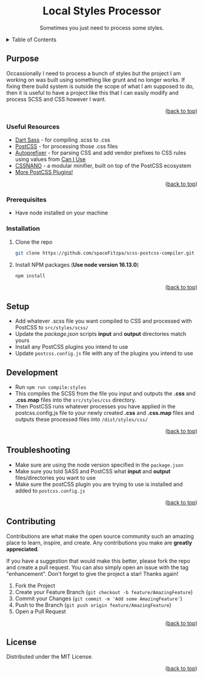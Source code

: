 <div id="top"></div>
<br />
<div align="center">
<h1 align="center">Local Styles Processor</h1>

  <p align="center">
    Sometimes you just need to process some styles.
  </p>
</div>



<!-- TABLE OF CONTENTS -->
<details>
  <summary>Table of Contents</summary>
  <ol>
    <li><a href="#purpose">Project Purpose</a></li>
    <li><a href="#useful-resources">Resources</a></li>
    <li><a href="#prerequisites">Prerequisites</a></li>
    <li><a href="#installation">Installation</a></li>
    <li><a href="#setup">Setup</a></li>
    <li><a href="#development">Development Process</a></li>
    <li><a href="#troubleshooting">Troubleshooting</a></li>
    <li><a href="#contributing">Contributing</a></li>
    <li><a href="#license">License</a></li>
  </ol>
</details>



<!-- PURPOSE -->
## Purpose

Occassionally I need to process a bunch of styles but the project I am working on was built using something like grunt and no longer works. If fixing there build system is outside the scope of what I am supposed to do, then it is useful to have a project like this that I can easily modify and process SCSS and CSS however I want.


<p align="right">(<a href="#top">back to top</a>)</p>



### Useful Resources
<!-- only leave the framework you are using for this project. Add yours if it isn't in the list below. Delete all the others. -->
* [Dart Sass](https://sass-lang.com/dart-sass) - for compiling .scss to .css
* [PostCSS](https://postcss.org/) - for processing those .css files
* [Autoprefixer](https://github.com/postcss/autoprefixer) - for parsing CSS and add vendor prefixes to CSS rules using values from [Can I Use](https://caniuse.com/)
* [CSSNANO](https://github.com/cssnano/cssnano) - a modular minifier, built on top of the PostCSS ecosystem
* [More PostCSS Plugins!](https://www.postcss.parts/)

<p align="right">(<a href="#top">back to top</a>)</p>


### Prerequisites

- Have node installed on your machine

### Installation

1. Clone the repo
   ```sh
   git clone https://github.com/spaceFitzpa/scss-postcss-compiler.git
   ```
1. Install NPM packages (**Use node version 16.13.0**)
   ```sh
   npm install
   ```

<p align="right">(<a href="#top">back to top</a>)</p>


<!-- SETUP -->
## Setup

 - Add whatever .scss file you want compiled to CSS and processed with PostCSS to `src/styles/scss/`
 - Update the *package.json* scripts **input** and **output** directories match yours
 - Install any PostCSS plugins you intend to use
 - Update `postcss.config.js` file with any of the plugins you intend to use

<!-- DEVELOPMENT PROCESS -->
## Development

 - Run `npm run compile:styles` 
 - This compiles the SCSS from the file you input and outputs the **.css** and **.css.map** files into the `src/styles/css` directory.
 - Then PostCSS runs whatever processes you have applied in the postcss.config.js file to your newly created **.css** and **.css.map** files and outputs these processed files into `/dist/styles/css/`


<p align="right">(<a href="#top">back to top</a>)</p>



<!-- TROUBLESHOOTING EXAMPLES -->
## Troubleshooting

 - Make sure are using the node version specified in the `package.json`
 - Make sure you told SASS and PostCSS what **input** and **output** files/directories you want to use
 - Make sure the postCSS plugin you are trying to use is installed and added to `postcss.config.js`

<p align="right">(<a href="#top">back to top</a>)</p>



<!-- CONTRIBUTING -->
## Contributing

Contributions are what make the open source community such an amazing place to learn, inspire, and create. Any contributions you make are **greatly appreciated**.

If you have a suggestion that would make this better, please fork the repo and create a pull request. You can also simply open an issue with the tag "enhancement".
Don't forget to give the project a star! Thanks again!

1. Fork the Project
2. Create your Feature Branch (`git checkout -b feature/AmazingFeature`)
3. Commit your Changes (`git commit -m 'Add some AmazingFeature'`)
4. Push to the Branch (`git push origin feature/AmazingFeature`)
5. Open a Pull Request

<p align="right">(<a href="#top">back to top</a>)</p>



<!-- LICENSE -->
## License

Distributed under the MIT License.


<p align="right">(<a href="#top">back to top</a>)</p>
